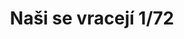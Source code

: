 ---
title: "Naši se vracejí  1/72"
price: 7400.00 
desc: "LIMITED EDITION, Naši se vracejí  1/72, razmera: 1/72"
img_path: "/assets/img/2120.jpg"
brand: AMMO
available: true
special_offer: false
new: false
soon: false
cat: "Plasticne-Makete"
subcat: "PM-EDUARD"
subsubcat: ""
sifra: "2120"
---